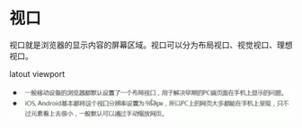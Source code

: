 # 视口

视口就是浏览器的显示内容的屏幕区域。视口可以分为布局视口、视觉视口、理想视口。

latout viewport

![1658156944306](2视口.assets/1658156944306.png)